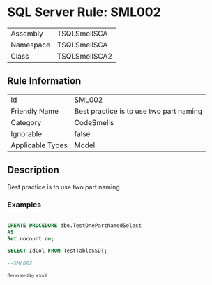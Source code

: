 ﻿# SQL Server Rule: SML002
  
|    |    |
|----|----|
| Assembly | TSQLSmellSCA |
| Namespace | TSQLSmellSCA |
| Class | TSQLSmellSCA2 |
  
## Rule Information
  
|    |    |
|----|----|
| Id | SML002 |
| Friendly Name | Best practice is to use two part naming |
| Category | CodeSmells |
| Ignorable | false |
| Applicable Types | Model  |
  
## Description
  
Best practice is to use two part naming
  
### Examples
  
```sql

CREATE PROCEDURE dbo.TestOnePartNamedSelect
AS
Set nocount on;

SELECT IdCol FROM TestTableSSDT;

--SML002

```
  
<sub><sup>Generated by a tool</sup></sub>
